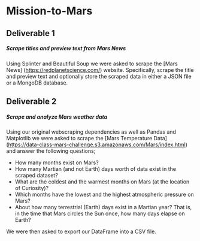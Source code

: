 # Mission-to-Mars

## Deliverable 1

##### Scrape titles and preview text from Mars News

Using Splinter and Beautiful Soup we were asked to scrape the [Mars News] (https://redplanetscience.com/) website. Specifically, scrape the title and preview text and optionally store the scraped data in either a JSON file or a MongoDB database.

## Deliverable 2

##### Scrape and analyze Mars weather data

Using our original webscraping dependencies as well as Pandas and Matplotlib we were asked to scrape the [Mars Temperature Data] (https://data-class-mars-challenge.s3.amazonaws.com/Mars/index.html) and answer the following questions;
  
  * How many months exist on Mars?
  * How many Martian (and not Earth) days worth of data exist in the scraped dataset?
  * What are the coldest and the warmest months on Mars (at the location of Curiosity)?
  * Which months have the lowest and the highest atmospheric pressure on Mars? 
  * About how many terrestrial (Earth) days exist in a Martian year? That is, in the time that Mars circles the Sun once, how many days elapse on Earth?
  
  We were then asked to export our DataFrame into a CSV file.
